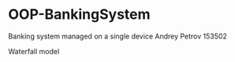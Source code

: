 # OOP-BankingSystem

Banking system managed on a single device
Andrey Petrov 153502

Waterfall model
